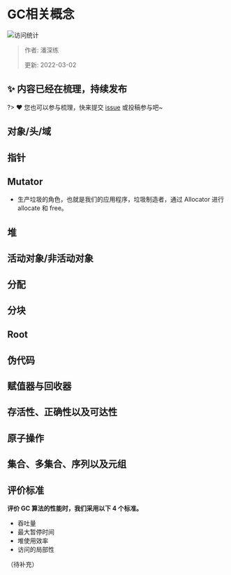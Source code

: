 # GC相关概念

![访问统计](https://visitor-badge.glitch.me/badge?page_id=senlypan.jvm.03-gc-related&left_color=blue&right_color=red)

> 作者: 潘深练
>
> 更新: 2022-03-02

## ✨ 内容已经在梳理，持续发布
?> ❤️ 您也可以参与梳理，快来提交 [issue](https://github.com/senlypan/jvm-docs/issues) 或投稿参与吧~




## 对象/头/域
## 指针
## Mutator
- 生产垃圾的角色，也就是我们的应用程序，垃圾制造者，通过 Allocator 进行 allocate 和 free。
## 堆
## 活动对象/非活动对象
## 分配
## 分块
## Root
## 伪代码
## 赋值器与回收器
## 存活性、正确性以及可达性
## 原子操作
## 集合、多集合、序列以及元组
## 评价标准
**评价 GC 算法的性能时，我们采用以下 4 个标准。**
- 吞吐量
- 最大暂停时间
- 堆使用效率
- 访问的局部性


（待补充）